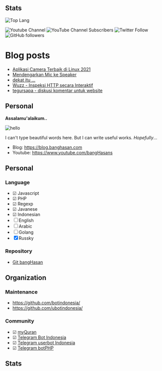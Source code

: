 
## Stats

![Top Lang](https://github-readme-stats.vercel.app/api/top-langs/?username=banghasan&layout=compact)

![Youtube Channel](https://img.shields.io/badge/bangHasans-red?&style=social&logo=youtube)
![YouTube Channel Subscribers](https://img.shields.io/youtube/channel/subscribers/UCttb2hoQ07DOzsJjeLqtWsA)
![Twitter Follow](https://img.shields.io/twitter/follow/hasanudinhs?style=social)
![GitHub followers](https://img.shields.io/github/followers/banghasan?style=social)

# Blog posts
<!-- BLOG-POST-LIST:START -->
- [Aplikasi Camera Terbaik di Linux 2021](https://www.banghasan.com/post/2021/09/03/aplikasi-camera-terbaik/)
- [Mendengarkan Mic ke Speaker](https://www.banghasan.com/post/2021/09/02/dengerin-mic-ke-speaker/)
- [dekat itu ...](https://www.banghasan.com/post/2021/09/01/hati-yang-dekat/)
- [Wuzz - Inspeksi HTTP secara Interaktif](https://www.banghasan.com/post/2021/08/30/wuzz-inspeksi-http/)
- [tegursapa - diskusi komentar untuk website](https://www.banghasan.com/post/2021/08/19/tegursapa/)
<!-- BLOG-POST-LIST:END -->


## Personal

**Assalamu'alaikum..**

![hello](https://i.pinimg.com/originals/66/ae/f3/66aef3b5231b5c412c4c77b3e2298ded.gif)

I can't type beautiful words here. But I can write useful works. _Hopefully_...

- Blog: https://blog.banghasan.com
- Youtube: https://www.youtube.com/bangHasans

## Personal

### Language

- &#9745; Javascript
- &#9745; PHP
- &#9745; Regexp
- &#9745; Javanese 
- &#9745; Indonesian
- &#9744; English
- &#9744; Arabic
- &#9744; Golang
- &#9746; Russky

### Repository

- [Git bangHasan](https://git.banghasan.com/)

## Organization

### Maintenance

- https://github.com/botindonesia/
- https://github.com/ubotindonesia/

### Community

- &#9745; [myQuran](https://myquran.org)
- &#9745; [Telegram Bot Indonesia](https://t.me/botindonesia)
- &#9745; [Telegram userbot Indonesia](https://t.me/ubotindonesia)
- &#9745; [Telegram botPHP](https://t.me/botindonesia)

## Stats

<!--START_SECTION:waka-->
<!--END_SECTION:waka-->